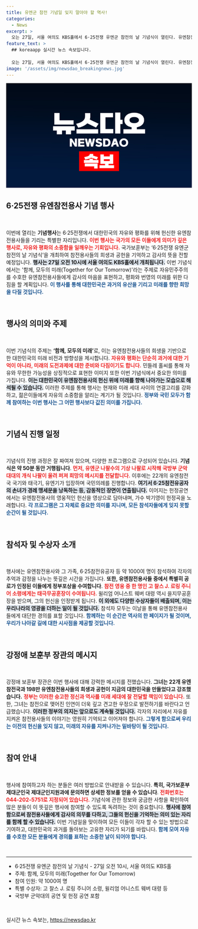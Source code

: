 ```yaml
---
title: 유엔군 참전 기념일 잊지 말아야 할 역사!
categories:
  - News
excerpt: >
  오는 27일, 서울 여의도 KBS홀에서 6·25전쟁 유엔군 참전의 날 기념식이 열린다. 유엔참전용사와 19개국 인사들이 함께하는 이번 행사에서는 감사의 메시지와 미래의 평화를 기원하며 다양한 공연과 헌정식이 진행된다.
feature_text: >
  ## koreaapp 실시간 뉴스 속보입니다.

  오는 27일, 서울 여의도 KBS홀에서 6·25전쟁 유엔군 참전의 날 기념식이 열린다. 유엔참전용사와 19개국 인사들이 함께하는 이번 행사에서는 감사의 메시지와 미래의 평화를 기원하며 다양한 공연과 헌정식이 진행된다.
image: '/assets/img/newsdao_breakingnews.jpg'
---
```


<p><img src="/assets/img/newsdao_breakingnews.jpg" alt="koreaapp 속보" /></p>

<h2 data-ke-size="size26">6·25전쟁 유엔참전용사 기념 행사</h2>

<p data-ke-size="size16">&nbsp;</p>

<p>이번에 열리는 <b>기념행사</b>는 6·25전쟁에서 대한민국의 자유와 평화를 위해 헌신한 유엔참전용사들을 기리는 특별한 자리입니다. <b><span style="color: #ee2323;">이번 행사는 국가의 모든 이들에게 의미가 깊은 행사로, 자유와 평화의 소중함을 일깨우는 기회입니다.</span></b> 국가보훈부는 ‘6·25전쟁 유엔군 참전의 날 기념식’을 개최하여 참전용사들의 희생과 공헌을 기억하고 감사의 뜻을 전할 예정입니다. <b><span style="background-color: #21538527;">행사는 27일 오전 10시에 서울 여의도 KBS홀에서 개최됩니다.</span></b> 이번 기념식에서는 '함께, 모두의 미래(Together for Our Tomorrow)'라는 주제로 자유민주주의를 수호한 유엔참전용사들에게 감사의 마음을 표현하고, 평화와 번영의 미래를 위한 다짐을 할 계획입니다. <b><span style="color: #1a5490;">이 행사를 통해 대한민국은 과거의 유산을 기리고 미래를 향한 희망을 다질 것입니다.</span></b></p>

<p data-ke-size="size16">&nbsp;</p>

<h2 data-ke-size="size26">행사의 의미와 주제</h2>

<p data-ke-size="size16">&nbsp;</p>

<p>이번 기념식의 주제는 <b>‘함께, 모두의 미래’</b>로, 이는 유엔참전용사들의 희생을 기반으로 한 대한민국의 미래 비전과 방향성을 제시합니다. <b><span style="color: #ee2323;">자유와 평화는 단순히 과거에 대한 기억이 아니라, 미래의 도전과제에 대한 준비와 다짐이기도 합니다.</span></b> 민들레 홀씨를 통해 자유와 무한한 가능성을 상징적으로 표현한 이미지 또한 이번 기념식에서 중요한 의미를 가집니다. <b><span style="background-color: #21538527;">이는 대한민국이 유엔참전용사의 헌신 위에 미래를 향해 나아가는 모습으로 해석될 수 있습니다.</span></b> 이러한 주제를 통해 행사는 현재와 미래 세대 사이의 연결고리를 강화하고, 젊은이들에게 자유의 소중함을 알리는 계기가 될 것입니다. <b><span style="color: #1a5490;">정부와 국민 모두가 함께 참여하는 이번 행사는 그 어떤 행사보다 값진 의미를 가집니다.</span></b></p>

<p data-ke-size="size16">&nbsp;</p>

<h2 data-ke-size="size26">기념식 진행 일정</h2>

<p data-ke-size="size16">&nbsp;</p>

<p>기념식의 진행 과정은 잘 짜여져 있으며, 다양한 프로그램으로 구성되어 있습니다. <b>기념식은 약 50분 동안 거행됩니다</b>. <b><span style="color: #ee2323;">먼저, 유엔군 나팔수의 기상 나팔로 시작해 국방부 군악대대의 개식 나팔이 울려 퍼져 희망의 메시지를 전달합니다.</span></b> 이후에는 22개의 유엔참전국 국기와 태극기, 유엔기가 입장하며 국민의례를 진행합니다. <b><span style="background-color: #21538527;">여기서 6·25참전유공자의 손녀가 경례 맹세문을 낭독하는 등, 감동적인 장면이 연출됩니다.</span></b> 이어지는 헌정공연에서는 유엔참전용사의 영웅적인 헌신을 영상으로 담아내며, 가수 박기영이 헌정곡을 노래합니다. <b><span style="color: #1a5490;">각 프로그램은 그 자체로 중요한 의미를 지니며, 모든 참석자들에게 잊지 못할 순간이 될 것입니다.</span></b></p>

<p data-ke-size="size16">&nbsp;</p>

<h2 data-ke-size="size26">참석자 및 수상자 소개</h2>

<p data-ke-size="size16">&nbsp;</p>

<p>행사에는 유엔참전용사와 그 가족, 6·25참전유공자 등 약 1000여 명이 참석하여 각자의 추억과 감정을 나누는 뜻깊은 시간을 가집니다. <b>또한, 유엔참전용사들 중에서 특별히 공로가 인정된 이들에게 정부포상을 수여합니다</b>. <b><span style="color: #ee2323;">참전 영웅 중 한 명인 고 찰스 J. 로링 주니어 소령에게는 태극무공훈장이 수여됩니다.</span></b> 윌리엄 어니스트 웨버 대령 역시 을지무공훈장을 받으며, 그의 헌신을 인정받게 됩니다. <b><span style="background-color: #21538527;">이 외에도 다양한 수상자들이 배출되며, 이는 우리나라의 영광을 더하는 일이 될 것입니다.</span></b> 참석자 모두는 이날을 통해 유엔참전용사들에게 대단한 경의를 표할 것입니다. <b><span style="color: #1a5490;">함께하는 이 순간은 역사의 한 페이지가 될 것이며, 우리가 나아갈 길에 대한 시사점을 제공할 것입니다.</span></b></p>

<p data-ke-size="size16">&nbsp;</p>

<h2 data-ke-size="size26">강정애 보훈부 장관의 메시지</h2>

<p data-ke-size="size16">&nbsp;</p>

<p>강정애 보훈부 장관은 이번 행사에 대해 강력한 메시지를 전했습니다. <b>그녀는 22개 유엔참전국과 198만 유엔참전용사들의 희생과 공헌이 지금의 대한민국을 만들었다고 강조했습니다.</b> <b><span style="color: #ee2323;">정부는 이러한 숭고한 정신과 역사를 미래 세대에 잘 전달할 책임이 있습니다.</span></b> 또한, 그녀는 참전으로 맺어진 인연이 더욱 깊고 견고한 우정으로 발전하기를 바란다고 언급했습니다. <b><span style="background-color: #21538527;">이러한 정부의 의지는 앞으로도 계속될 것입니다.</span></b> 각자의 자리에서 자유를 지켜온 참전용사들의 이야기는 영원히 기억되고 이어져야 합니다. <b><span style="color: #1a5490;">그렇게 함으로써 우리는 이전의 헌신을 잊지 않고, 미래의 자유를 지켜나가는 밑바탕이 될 것입니다.</span></b></p>

<p data-ke-size="size16">&nbsp;</p>

<h2 data-ke-size="size26">참여 안내</h2>

<p data-ke-size="size16">&nbsp;</p>

<p>행사에 참여하고자 하는 분들은 여러 방법으로 안내받을 수 있습니다. <b>특히, 국가보훈부 제대군인국 제대군인지원과에 문의하면 상세한 정보를 얻을 수 있습니다</b>. <b><span style="color: #ee2323;">전화번호는 044-202-5751로 지정되어 있습니다.</span></b> 기념식에 관한 정보와 궁금한 사항을 확인하여 많은 분들이 이 뜻깊은 행사에 참여할 수 있도록 독려하는 것이 중요합니다. <b><span style="background-color: #21538527;">행사에 참여함으로써 참전용사들에게 감사의 의무를 다하고, 그들의 헌신을 기억하는 의미 있는 자리를 함께 할 수 있습니다.</span></b> 이번 기념일을 맞이하여 모든 이들이 각자 할 수 있는 방법으로 기여하고, 대한민국의 과거를 돌아보는 고유한 자리가 되기를 바랍니다. <b><span style="color: #1a5490;">함께 모여 자유를 수호한 모든 분들에게 경의를 표하는 소중한 날이 되어야 합니다.</span></b></p>

<p data-ke-size="size16">&nbsp;</p>

<hr>

<ul>
<li>6·25전쟁 유엔군 참전의 날 기념식 - 27일 오전 10시, 서울 여의도 KBS홀</li>
<li>주제: 함께, 모두의 미래(Together for Our Tomorrow)</li>
<li>참여 인원: 약 1000여 명</li>
<li>특별 수상자: 고 찰스 J. 로링 주니어 소령, 윌리엄 어니스트 웨버 대령 등</li>
<li>국방부 군악대의 공연 및 헌정 공연 포함</li>
</ul>

<p data-ke-size="size16">&nbsp;</p>
실시간 뉴스 속보는, <a href="https://newsdao.kr" rel="dofollow">https://newsdao.kr</a>


